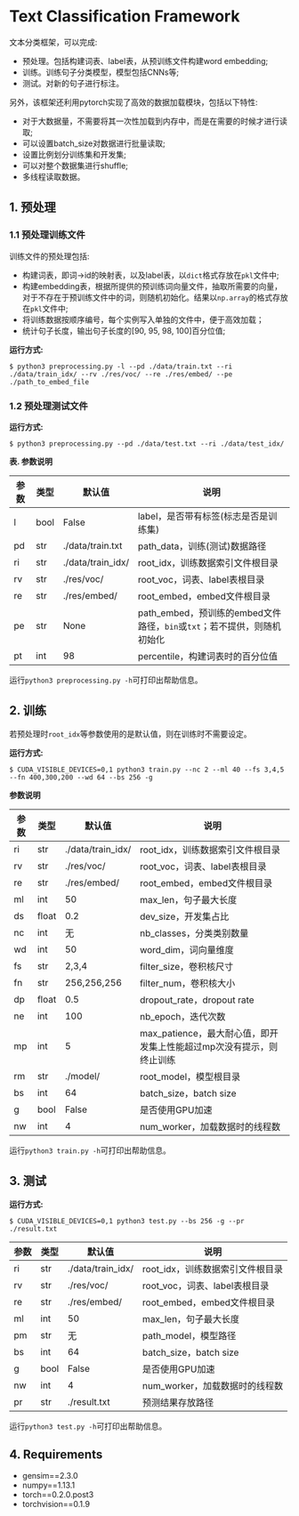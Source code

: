 # Text Classification Framework

文本分类框架，可以完成:

 - 预处理。包括构建词表、label表，从预训练文件构建word embedding;
 - 训练。训练句子分类模型，模型包括CNNs等;
 - 测试。对新的句子进行标注。

另外，该框架还利用pytorch实现了高效的数据加载模块，包括以下特性:

 - 对于大数据量，不需要将其一次性加载到内存中，而是在需要的时候才进行读取;
 - 可以设置batch_size对数据进行批量读取;
 - 设置比例划分训练集和开发集;
 - 可以对整个数据集进行shuffle;
 - 多线程读取数据。

## 1. 预处理

### 1.1 预处理训练文件

训练文件的预处理包括:

 - 构建词表，即词->id的映射表，以及label表，以`dict`格式存放在`pkl`文件中;
 - 构建embedding表，根据所提供的预训练词向量文件，抽取所需要的向量，对于不存在于预训练文件中的词，则随机初始化。结果以`np.array`的格式存放在`pkl`文件中;
 - 将训练数据按顺序编号，每个实例写入单独的文件中，便于高效加载；
 - 统计句子长度，输出句子长度的[90, 95, 98, 100]百分位值;

**运行方式:**

    $ python3 preprocessing.py -l --pd ./data/train.txt --ri ./data/train_idx/ --rv ./res/voc/ --re ./res/embed/ --pe ./path_to_embed_file

### 1.2 预处理测试文件

**运行方式:**

    $ python3 preprocessing.py --pd ./data/test.txt --ri ./data/test_idx/

**表. 参数说明**

|参数|类型|默认值|说明|
| ------------ | ------------ | ------------ | ------------ |
|l|bool|False|label，是否带有标签(标志是否是训练集)|
|pd|str|./data/train.txt|path_data，训练(测试)数据路径|
|ri|str|./data/train_idx/|root_idx，训练数据索引文件根目录|
|rv|str|./res/voc/|root_voc，词表、label表根目录|
|re|str|./res/embed/|root_embed，embed文件根目录|
|pe|str|None|path_embed，预训练的embed文件路径，`bin`或`txt`；若不提供，则随机初始化|
|pt|int|98|percentile，构建词表时的百分位值|

运行`python3 preprocessing.py -h`可打印出帮助信息。

## 2. 训练

若预处理时`root_idx`等参数使用的是默认值，则在训练时不需要设定。

**运行方式:**

    $ CUDA_VISIBLE_DEVICES=0,1 python3 train.py --nc 2 --ml 40 --fs 3,4,5 --fn 400,300,200 --wd 64 --bs 256 -g

**参数说明**

|参数|类型|默认值|说明|
| ------------ | ------------ | ------------ | ------------ |
|ri|str|./data/train_idx/|root_idx，训练数据索引文件根目录|
|rv|str|./res/voc/|root_voc，词表、label表根目录|
|re|str|./res/embed/|root_embed，embed文件根目录|
|ml|int|50|max_len，句子最大长度|
|ds|float|0.2|dev_size，开发集占比|
|nc|int|无|nb_classes，分类类别数量|
|wd|int|50|word_dim，词向量维度|
|fs|str|2,3,4|filter_size，卷积核尺寸|
|fn|str|256,256,256|filter_num，卷积核大小|
|dp|float|0.5|dropout_rate，dropout rate|
|ne|int|100|nb_epoch，迭代次数|
|mp|int|5|max_patience，最大耐心值，即开发集上性能超过mp次没有提示，则终止训练|
|rm|str|./model/|root_model，模型根目录|
|bs|int|64|batch_size，batch size|
|g|bool|False|是否使用GPU加速|
|nw|int|4|num_worker，加载数据时的线程数|

运行`python3 train.py -h`可打印出帮助信息。

## 3. 测试

**运行方式:**

    $ CUDA_VISIBLE_DEVICES=0,1 python3 test.py --bs 256 -g --pr ./result.txt

|参数|类型|默认值|说明|
| ------------ | ------------ | ------------ | ------------ |
|ri|str|./data/train_idx/|root_idx，训练数据索引文件根目录|
|rv|str|./res/voc/|root_voc，词表、label表根目录|
|re|str|./res/embed/|root_embed，embed文件根目录|
|ml|int|50|max_len，句子最大长度|
|pm|str|无|path_model，模型路径|
|bs|int|64|batch_size，batch size|
|g|bool|False|是否使用GPU加速|
|nw|int|4|num_worker，加载数据时的线程数|
|pr|str|./result.txt|预测结果存放路径|

运行`python3 test.py -h`可打印出帮助信息。

## 4. Requirements

 - gensim==2.3.0
 - numpy==1.13.1
 - torch==0.2.0.post3
 - torchvision==0.1.9
